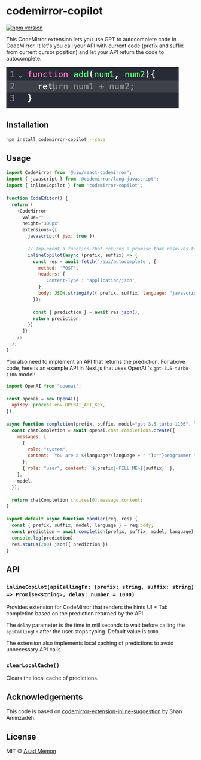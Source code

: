 # codemirror-copilot

[![npm version](https://badge.fury.io/js/codemirror-copilot.svg)](https://www.npmjs.com/package/codemirror-copilot)

This CodeMirror extension lets you use GPT to autocomplete code in CodeMirror. It let's you call your API with current code (prefix and suffix from current cursor position) and let your API return the code to autocomplete.

![Screenshot](example.png)

## Installation

```bash
npm install codemirror-copilot --save
```

## Usage

```javascript
import CodeMirror from '@uiw/react-codemirror';
import { javascript } from '@codemirror/lang-javascript';
import { inlineCopilot } from 'codemirror-copilot';

function CodeEditor() {
  return (
    <CodeMirror
      value=""
      height="300px"
      extensions={[
        javascript({ jsx: true }),
        
        // Implement a function that returns a promise that resolves to the prediction
        inlineCopilot(async (prefix, suffix) => {
          const res = await fetch('/api/autocomplete', {
            method: 'POST',
            headers: {
              'Content-Type': 'application/json',
            },
            body: JSON.stringify({ prefix, suffix, language: "javascript" }),
          });
        
          const { prediction } = await res.json();
          return prediction;
        })
      ]}
    />
  );
}
```

You also need to implement an API that returns the prediction. For above code, here is an example API in Next.js that uses OpenAI 's `gpt-3.5-turbo-1106` model:

```javascript
import OpenAI from "openai";

const openai = new OpenAI({
  apiKey: process.env.OPENAI_API_KEY,
});

async function completion(prefix, suffix, model="gpt-3.5-turbo-1106", language){
  const chatCompletion = await openai.chat.completions.create({
    messages: [
      {
        role: "system",
        content: `You are a ${language?(language + " "):""}programmer that replaces <FILL_ME> part with the right code. Only output the code that replaces <FILL_ME> part. Do not add any explanation or markdown.`,
      },
      { role: "user", content: `${prefix}<FILL_ME>${suffix}` },
    ],
    model,
  });

  return chatCompletion.choices[0].message.content;
}

export default async function handler(req, res) {
  const { prefix, suffix, model, language } = req.body;
  const prediction = await completion(prefix, suffix, model, language);
  console.log(prediction)
  res.status(200).json({ prediction })
}

```

## API

### `inlineCopilot(apiCallingFn: (prefix: string, suffix: string) => Promise<string>, delay: number = 1000)`

Provides extension for CodeMirror that renders the hints UI + Tab completion based on the prediction returned by the API.

The `delay` parameter is the time in milliseconds to wait before calling the `apiCallingFn` after the user stops typing. Default value is `1000`.

The extension also implements local caching of predictions to avoid unnecessary API calls.

### `clearLocalCache()`

Clears the local cache of predictions.

## Acknowledgements

This code is based on [codemirror-extension-inline-suggestion](https://github.com/saminzadeh/codemirror-extension-inline-suggestion) by Shan Aminzadeh.

## License

MIT © [Asad Memon](https://asadmemon.com)